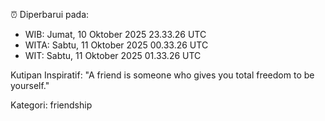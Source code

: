 ⏰ Diperbarui pada:
- WIB: Jumat, 10 Oktober 2025 23.33.26 UTC
- WITA: Sabtu, 11 Oktober 2025 00.33.26 UTC
- WIT: Sabtu, 11 Oktober 2025 01.33.26 UTC

Kutipan Inspiratif:
"A friend is someone who gives you total freedom to be yourself."


Kategori: friendship

